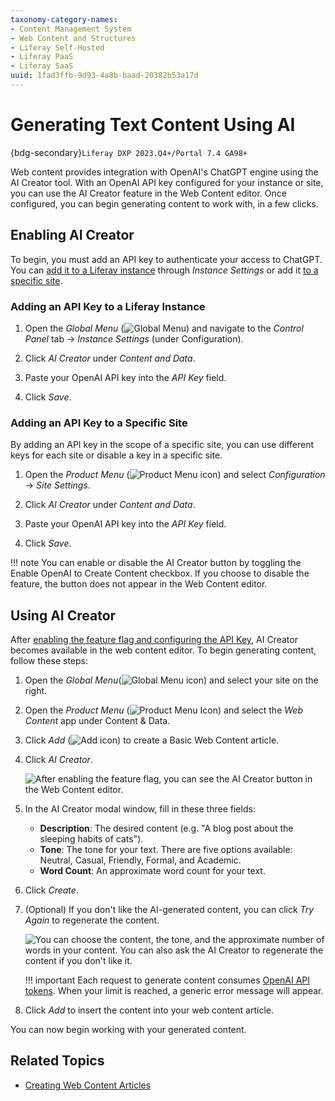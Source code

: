 ```yaml
---
taxonomy-category-names:
- Content Management System
- Web Content and Structures
- Liferay Self-Hosted
- Liferay PaaS
- Liferay SaaS
uuid: 1fad3ffb-9d93-4a8b-baad-20382b53a17d
---
```

# Generating Text Content Using AI

{bdg-secondary}`Liferay DXP 2023.Q4+/Portal 7.4 GA98+`

Web content provides integration with OpenAI's ChatGPT engine using the AI Creator tool. With an OpenAI API key configured for your instance or site, you can use the AI Creator feature in the Web Content editor. Once configured, you can begin generating content to work with, in a few clicks.

## Enabling AI Creator

To begin, you must add an API key to authenticate your access to ChatGPT. You can [add it to a Liferay instance](#adding-an-api-key-to-a-liferay-instance) through *Instance Settings* or add it [to a specific site](#adding-an-api-key-to-a-specific-site).

### Adding an API Key to a Liferay Instance

1. Open the *Global Menu* (![Global Menu](../../../images/icon-applications-menu.png)) and navigate to the *Control Panel* tab &rarr; *Instance Settings* (under Configuration).

1. Click *AI Creator* under *Content and Data*.

1. Paste your OpenAI API key into the *API Key* field.

1. Click *Save*.

### Adding an API Key to a Specific Site

By adding an API key in the scope of a specific site, you can use different keys for each site or disable a key in a specific site.

1. Open the *Product Menu* (![Product Menu icon](../../../images/icon-product-menu.png)) and select *Configuration* &rarr; *Site Settings*.

1. Click *AI Creator* under *Content and Data*.

1. Paste your OpenAI API key into the *API Key* field.

1. Click *Save*.

!!! note
    You can enable or disable the AI Creator button by toggling the Enable OpenAI to Create Content checkbox. If you choose to disable the feature, the button does not appear in the Web Content editor.

## Using AI Creator

After [enabling the feature flag and configuring the API Key](#enabling-ai-creator), AI Creator becomes available in the web content editor. To begin generating content, follow these steps:

1. Open the *Global Menu*(![Global Menu icon](../../../images/icon-applications-menu.png)) and select your site on the right.

1. Open the *Product Menu* (![Product Menu Icon](../../../images/icon-product-menu.png)) and select the *Web Content* app under Content & Data.

1. Click *Add* (![Add icon](../../../images/icon-add.png)) to create a Basic Web Content article.

1. Click *AI Creator*.

    ![After enabling the feature flag, you can see the AI Creator button in the Web Content editor.](./generating-text-content-using-ai/images/01.png)

1. In the AI Creator modal window, fill in these three fields:

    * **Description**: The desired content (e.g. "A blog post about the sleeping habits of cats").
    * **Tone**: The tone for your text. There are five options available: Neutral, Casual, Friendly, Formal, and Academic.
    * **Word Count**: An approximate word count for your text.

1. Click *Create*.

1. (Optional) If you don't like the AI-generated content, you can click *Try Again* to regenerate the content.

    ![You can choose the content, the tone, and the approximate number of words in your content. You can also ask the AI Creator to regenerate the content if you don't like it.](./generating-text-content-using-ai/images/02.png)

    !!! important
       Each request to generate content consumes [OpenAI API tokens](https://help.openai.com/en/articles/4936856-what-are-tokens-and-how-to-count-them). When your limit is reached, a generic error message will appear.

1. Click *Add* to insert the content into your web content article.

You can now begin working with your generated content.

## Related Topics

- [Creating Web Content Articles](./creating-web-content-articles.md)